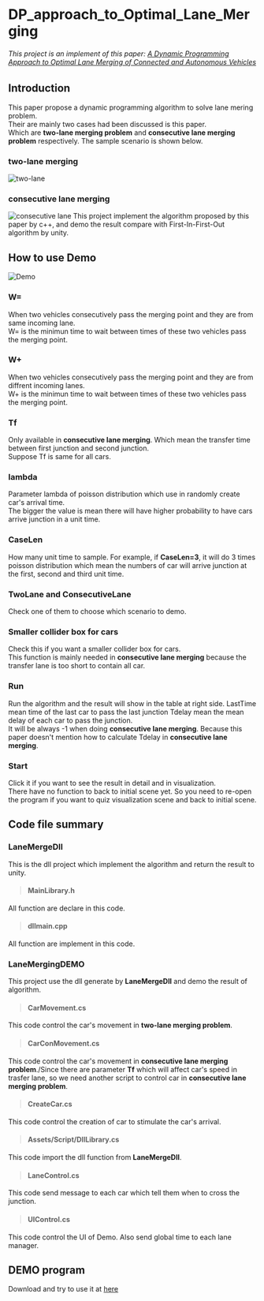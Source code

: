 # DP_approach_to_Optimal_Lane_Merging
###### This project is an implement of this paper: [A Dynamic Programming Approach to Optimal Lane Merging of Connected and Autonomous Vehicles](https://ieeexplore.ieee.org/document/9304813)
## Introduction
This paper propose a dynamic programming algorithm to solve lane mering problem.\
Their are mainly two cases had been discussed is this paper.\
Which are **two-lane merging problem** and **consecutive lane merging problem** respectively. The sample scenario is shown below.
### two-lane merging
![two-lane](https://user-images.githubusercontent.com/79785416/209139622-d9dcf874-75be-452d-9122-628488f4dbc5.png)
### consecutive lane merging
![consecutive lane](https://user-images.githubusercontent.com/79785416/209139631-447f4a36-dfbe-41c0-8754-9ee6e62df062.png)
This project implement the algorithm proposed by this paper by c++, and demo the result compare with First-In-First-Out algorithm by unity.
## How to use Demo
![Demo](https://user-images.githubusercontent.com/79785416/209155758-cc66b242-c787-4da7-a8fb-162dd284170f.png)
### W=
When two vehicles consecutively pass the merging point and they are from same incoming lane.\
W= is the minimun time to wait between times of these two vehicles pass the merging point.
### W+
When two vehicles consecutively pass the merging point and they are from diffrent incoming lanes.\
W+ is the minimun time to wait between times of these two vehicles pass the merging point.
### Tf
Only available in **consecutive lane merging**. Which mean the transfer time between first junction and second junction.\
Suppose Tf is same for all cars.
### lambda
Parameter lambda of poisson distribution which use in randomly create car's arrival time.\
The bigger the value is mean there will have higher probability to have cars arrive junction in a unit time.
### CaseLen
How many unit time to sample. For example, if **CaseLen=3**, it will do 3 times poisson distribution which mean the numbers of car will arrive junction at the first, second and third unit time.
### TwoLane and ConsecutiveLane
Check one of them to choose which scenario to demo.
### Smaller collider box for cars
Check this if you want a smaller collider box for cars.\
This function is mainly needed in **consecutive lane merging** because the transfer lane is too short to contain all car.
### Run
Run the algorithm and the result will show in the table at right side.
LastTime mean time of the last car to pass the last junction
Tdelay mean the mean delay of each car to pass the junction.\
It will be always -1 when doing **consecutive lane merging**. Because this paper doesn't mention how to calculate Tdelay in **consecutive lane merging**.
### Start
Click it if you want to see the result in detail and in visualization.\
There have no function to back to initial scene yet. So you need to re-open the program if you want to quiz visualization scene and back to initial scene.
## Code file summary  
### LaneMergeDll
This is the dll project which implement the algorithm and return the result to unity.
> #### MainLibrary.h
All function are declare in this code.
> #### dllmain.cpp
All function are implement in this code.
### LaneMergingDEMO
This project use the dll generate by **LaneMergeDll** and demo the result of algorithm.
> #### CarMovement.cs
This code control the car's movement in **two-lane merging problem**.
> #### CarConMovement.cs
This code control the car's movement in **consecutive lane merging problem**./Since there are parameter **Tf** which will affect car's speed in trasfer lane, so we need another script to control car in **consecutive lane merging problem**.
> #### CreateCar.cs
This code control the creation of car to stimulate the car's arrival.
> #### Assets/Script/DllLibrary.cs
This code import the dll function from **LaneMergeDll**.
> #### LaneControl.cs
This code send message to each car which tell them when to cross the junction.
> #### UIControl.cs
This code control the UI of Demo. Also send global time to each lane manager.
## DEMO program
Download and try to use it at [here](https://drive.google.com/file/d/1ZJ7568jnZtMkXMpQBOSldFY7UBVOfAIH/view?usp=share_link)
